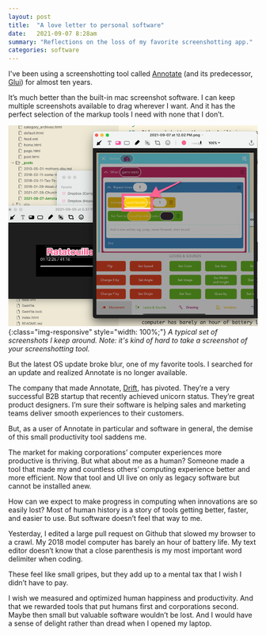 ```yaml
---
layout: post
title:  "A love letter to personal software"
date:   2021-09-07 8:28am
summary: "Reflections on the loss of my favorite screenshotting app."
categories: software
---
```

I've been using a screenshotting tool called [Annotate](https://twitter.com/getannotate) (and its predecessor, [Glui](https://twitter.com/gluiapp)) for almost ten years. 

It’s much better than the built-in mac screenshot software. I can keep multiple screenshots available to drag wherever I want. And it has the perfect selection of the markup tools I need with none that I don’t. 

![Annotate](/assets/img/annotate/annotate.png){:class="img-responsive" style="width: 100%;"}
*A typical set of screenshots I keep around. Note: it's kind of hard to take a screenshot of your screenshotting tool.*

But the latest OS update broke blur, one of my favorite tools. I searched for an update and realized Annotate is no longer available. 
 
The company that made Annotate, [Drift](https://www.drift.com/), has pivoted. They’re a very successful B2B startup that recently achieved unicorn status. They’re great product designers. I’m sure their software is helping sales and marketing teams deliver smooth experiences to their customers. 

But, as a user of Annotate in particular and software in general, the demise of this small productivity tool saddens me. 

The market for making corporations’ computer experiences more productive is thriving. But what about me as a human? Someone made a tool that made my and countless others’ computing experience better and more efficient. Now that tool and UI live on only as legacy software but cannot be installed anew. 

How can we expect to make progress in computing when innovations are so easily lost? Most of human history is a story of tools getting better, faster, and easier to use. But software doesn’t feel that way to me. 
 
Yesterday, I edited a large pull request on Github that slowed my browser to a crawl. My 2018 model computer has barely an hour of battery life. My text editor doesn’t know that a close parenthesis is my most important word delimiter when coding. 

These feel like small gripes, but they add up to a mental tax that I wish I didn’t have to pay. 
 
I wish we measured and optimized human happiness and productivity. And that we rewarded tools that put humans first and corporations second. Maybe then small but valuable software wouldn’t be lost. And I would have a sense of delight rather than dread when I opened my laptop. 
